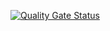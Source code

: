 [![Quality Gate Status](https://sonarcloud.io/api/project_badges/measure?project=DVNghiem_pyfast&metric=alert_status)](https://sonarcloud.io/summary/new_code?id=DVNghiem_pyfast)